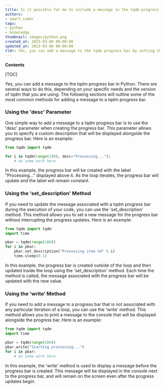 ```yaml
---
title: Is it possible for me to include a message in the tqdm progress bar?
authors:
- smart_coder
tags:
- python
- knowledge
thumbnail: images/python.png
created_at: 2023-03-08 00:00:00
updated_at: 2023-03-08 00:00:00
tldr: Yes, you can add a message to the tqdm progress bar by setting the desc parameter.
---
```


**Contents**

[TOC]

Yes, you can add a message to the tqdm progress bar in Python. There are several ways to do this, depending on your specific needs and the version of tqdm that you are using. The following sections will outline some of the most common methods for adding a message to a tqdm progress bar.

### Using the 'desc' Parameter

One simple way to add a message to a tqdm progress bar is to use the 'desc' parameter when creating the progress bar. This parameter allows you to specify a custom description that will be displayed alongside the progress bar. Here is an example:

```python
from tqdm import tqdm

for i in tqdm(range(100), desc="Processing..."):
    # do some work here
```

In this example, the progress bar will be created with the label "Processing..." displayed above it. As the loop iterates, the progress bar will update and the label will remain constant.

### Using the 'set_description' Method

If you need to update the message associated with a tqdm progress bar during the execution of your code, you can use the 'set_description' method. This method allows you to set a new message for the progress bar without interrupting the progress updates. Here is an example:

```python
from tqdm import tqdm
import time

pbar = tqdm(range(100))
for i in pbar:
    pbar.set_description("Processing item %d" % i)
    time.sleep(0.1)
```

In this example, the progress bar is created outside of the loop and then updated inside the loop using the 'set_description' method. Each time the method is called, the message associated with the progress bar will be updated with the new value.

### Using the 'write' Method

If you need to add a message to a progress bar that is not associated with any particular iteration of a loop, you can use the 'write' method. This method allows you to print a message to the console that will be displayed alongside the progress bar. Here is an example:

```python
from tqdm import tqdm
import time

pbar = tqdm(range(100))
pbar.write("Starting processing...")
for i in pbar:
    # do some work here
```

In this example, the 'write' method is used to display a message before the progress bar is created. This message will be displayed in the console next to the progress bar, and will remain on the screen even after the progress updates begin.
